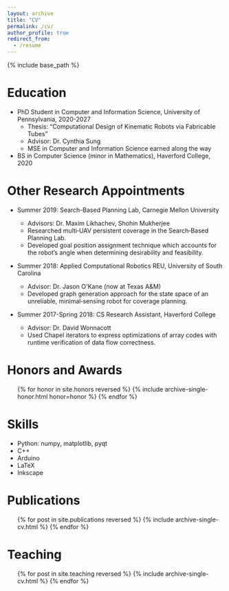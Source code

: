 ```yaml
---
layout: archive
title: "CV"
permalink: /cv/
author_profile: true
redirect_from:
  - /resume
---
```


{% include base_path %}

Education
======
* PhD Student in Computer and Information Science, University of Pennsylvania, 2020-2027
  * Thesis: “Computational Design of Kinematic Robots via Fabricable Tubes”
  * Advisor: Dr. Cynthia Sung
  * MSE in Computer and Information Science earned along the way
* BS in Computer Science (minor in Mathematics), Haverford College, 2020

Other Research Appointments
======
* Summer 2019: Search-Based Planning Lab, Carnegie Mellon University
  * Advisors: Dr. Maxim Likhachev, Shohin Mukherjee
  * Researched multi‑UAV persistent coverage in the Search‑Based Planning Lab. 
  * Developed goal position assignment technique which accounts for the robot’s angle when determining desirability and feasibility.

* Summer 2018: Applied Computational Robotics REU, University of South Carolina
  * Advisor: Dr. Jason O'Kane (now at Texas A&M)
  * Developed graph generation approach for the state space of an unreliable, minimal‑sensing robot for coverage planning.

* Summer 2017-Spring 2018: CS Research Assistant, Haverford College
  * Advisor: Dr. David Wonnacott
  * Used Chapel iterators to express optimizations of array codes with runtime verification of data flow correctness.
  
Honors and Awards
======
  <ul>{% for honor in site.honors reversed %}
    {% include archive-single-honor.html honor=honor %}
  {% endfor %}</ul>

Skills
======
* Python: numpy, matplotlib, pyqt
* C++
* Arduino
* LaTeX
* Inkscape

Publications
======
  <ul>{% for post in site.publications reversed %}
    {% include archive-single-cv.html %}
  {% endfor %}</ul>
  
Teaching
======
  <ul>{% for post in site.teaching reversed %}
    {% include archive-single-cv.html %}
  {% endfor %}</ul>
  
